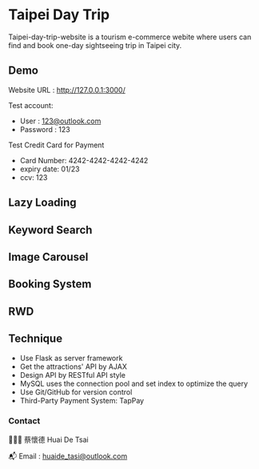 # Taipei Day Trip

Taipei-day-trip-website is a tourism e-commerce webite where users can find and book one-day sightseeing trip in Taipei city.

## Demo

Website URL : http://127.0.0.1:3000/

Test account:

* User : 123@outlook.com
* Password : 123

Test Credit Card for Payment

* Card Number: 4242-4242-4242-4242
* expiry date: 01/23
* ccv: 123

## Lazy Loading

## Keyword Search

## Image Carousel

## Booking System

## RWD

## Technique
* Use Flask as server framework
* Get the attractions' API by AJAX
* Design API by RESTful API style
* MySQL uses the connection pool and set index to optimize the query
* Use Git/GitHub for version control
* Third-Party Payment System: TapPay

### Contact

👨🏻‍💻 蔡懷德 Huai De Tsai

📬 Email : huaide_tasi@outlook.com
